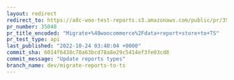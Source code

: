 ```yaml
---
layout: redirect
redirect_to: https://a8c-woo-test-reports.s3.amazonaws.com/public/pr/35048/api/index.html
pr_number: 35048
pr_title_encoded: "Migrate+%40woocommerce%2Fdata+report+store+to+TS"
pr_test_type: api
last_published: "2022-10-24 03:40:04 +0000"
commit_sha: 6014f6438c70a63bcd78a8e29c5414ef3fe03cd8
commit_message: "Update reports types"
branch_name: dev/migrate-reports-to-ts
---
```

